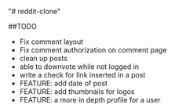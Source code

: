 "# reddit-clone" 


##TODO
* Fix comment layout
* Fix comment authorization on comment page
* clean up posts
* able to downvote while not logged in
* write a check for link inserted in a post
* FEATURE: add date of post
* FEATURE: add thumbnails for logos
* FEATURE: a more in depth profile for a user
